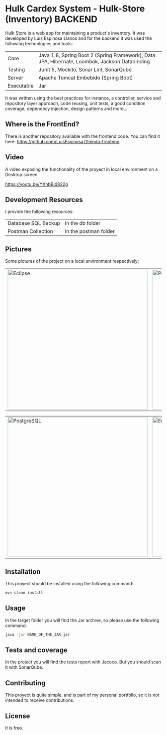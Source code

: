 # Hulk Cardex System - Hulk-Store (Inventory) BACKEND

Hulk Store is a web app for maintaining a product's inventory. It was developed by Luis Espinosa Llanos and for the backend it was used the following technologies and tools: 

<table style="width:100%">
  <tr>
    <td>
  	Core	
    </td>
    <td>
  	Java 1.8, Spring Boot 2 (Spring Framework), Data JPA, Hibernate, Loombok, Jackson Databinding
    </td>
  </tr>
  <tr>
    <td>
  	Testing	
    </td>
    <td>
  	Junit 5, Mockito, Sonar Lint, SonarQube
    </td>
  </tr>
  <tr>
    <td>
  	Server	
    </td>
    <td>
  	Apache Tomcat Embebido (Spring Boot)
    </td>
  </tr>
  <tr>
    <td>
  	Executable	
    </td>
    <td>
  	Jar
    </td>
  </tr>
</table>

It was written using the best practices for instance, a controller, service and repository layer approach, code reusing, unit tests, a good condition coverage, dependecy injection, design patterns and more... 

## Where is the FrontEnd?
There is another repository available with the frontend code. You can find it here:
https://github.com/LuisEspinosa7/tienda-frontend

## Video
A video exposing the functionality of the proyect in local environment on a Desktop screen.

https://youtu.be/YXhbBld822g

## Development Resources
I provide the following resources:

<table style="width:100%">
  <tr>
    <td>
  	Database SQL Backup	
    </td>
    <td>
	In the db folder
    </td>
  </tr>
  <tr>
    <td>
  	Postman Collection	
    </td>
    <td>
	In the postman folder
    </td>
  </tr>
</table>

## Pictures
Some pictures of the project on a local environment respectively:

<table style="width:100%">
  <tr>
    <td>
  		<img width="450" alt="Eclipse" src="https://user-images.githubusercontent.com/56041525/166087937-2b0b65ad-a2d0-4649-91d6-6e4984059d4a.PNG">
	  </td>
    <td>
  	<img width="450" alt="PostMan" src="https://user-images.githubusercontent.com/56041525/166087955-38327acc-5b17-487c-b524-e63e3d4941f9.PNG">
    </td>
  </tr>
</table>

<table style="width:100%">
  <tr>
    <td>
  		<img width="450" alt="PostgreSQL" src="https://user-images.githubusercontent.com/56041525/166087969-de9325f0-1a54-481e-b8d7-eade2c231c33.PNG">
	  </td>
    <td>
	<img width="450" alt="Eclipse" src="https://user-images.githubusercontent.com/56041525/166088468-1496317f-4c78-45be-83aa-11ae778715bd.png">
    </td>
  </tr>
</table>

## Installation

This proyect should be installed using the following command:
```bash
mvn clean install
```

## Usage
In the target folder you will find the Jar archive, so please use the following command:

```bash
java -jar NAME_OF_THE_JAR.jar
```

## Tests and coverage
In the project you will find the tests report with Jacoco. But you should scan it with SonarQube.


## Contributing
This proyect is quite simple, and is part of my personal portfolio, so it is not intended to receive contributions.


## License
It is free.

